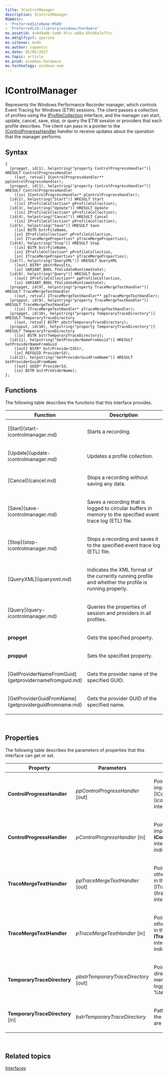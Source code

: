 ```yaml
---
title: IControlManager
description: IControlManager
MSHAttr:
- 'PreferredSiteName:MSDN'
- 'PreferredLib:/library/windows/hardware'
ms.assetid: 4c6d4a0b-5a66-4fcc-ad8a-69c68a7e7fcc
ms.mktglfcycl: operate
ms.sitesec: msdn
ms.author: sapaetsc
ms.date: 05/05/2017
ms.topic: article
ms.prod: windows-hardware
ms.technology: windows-oem
---
```


# IControlManager


Represents the Windows Performance Recorder manager, which controls Event Tracing for Windows (ETW) sessions. The client passes a collection of profiles using the [IProfileCollection](iprofilecollection.md) interface, and the manager can start, update, cancel, save, stop, or query the ETW session or providers that each profile describes. The client can pass in a pointer to the [IControlProgressHandler](icontrolprogresshandler.md) handler to receive updates about the operation that the manager performs.

## Syntax


```
{
  [propget, id(1), helpstring("property ControlProgressHandler")] HRESULT ControlProgressHandler
    ([out, retval] IControlProgressHandler** ppControlProgressHandler);
  [propput, id(1), helpstring("property ControlProgressHandler")] HRESULT ControlProgressHandler
    ([in] IControlProgressHandler* pControlProgressHandler);
  [id(2), helpstring("Start")] HRESULT Start
    ([in] IProfileCollection* pProfileCollection);
  [id(3), helpstring("Update")] HRESULT Update
    ([in] IProfileCollection* pProfileCollection);
  [id(4), helpstring("Cancel")] HRESULT Cancel
    ([in] IProfileCollection* pProfileCollection);
  [id(5), helpstring("Save")] HRESULT Save
    ([in] BSTR bstrFileName,
    [in] IProfileCollection* pProfileCollection,
    [in] ITraceMergeProperties* pTraceMergeProperties);
  [id(6), helpstring("Stop")] HRESULT Stop
    ([in] BSTR bstrFileName,
    [in] IProfileCollection* pProfileCollection,
    [in] ITraceMergeProperties* pTraceMergeProperties);
  [id(7), helpstring("QueryXML")] HRESULT QueryXML
    ([out] BSTR* pbstrResults,
    [in] VARIANT_BOOL fValidateRuntimeState);
  [id(8), helpstring("Query")] HRESULT Query
    ([out] IProfileCollection** ppProfileCollection,
    [in] VARIANT_BOOL fValidateRuntimeState);
  [propget, id(9), helpstring("property TraceMergeTextHandler")] HRESULT TraceMergeTextHandler
    ([out, retval] ITraceMergeTextHandler** ppTraceMergeTextHandler);
  [propput, id(9), helpstring("property TraceMergeTextHandler")] HRESULT TraceMergeTextHandler
    ([in] ITraceMergeTextHandler* pTraceMergeTextHandler);
  [propget, id(10), helpstring("property TemporaryTraceDirectory")] HRESULT TemporaryTraceDirectory
    ([out, retval] BSTR* pbstrTemporaryTraceDirectory);
  [propput, id(10), helpstring("property TemporaryTraceDirectory")] HRESULT TemporaryTraceDirectory
    ([in] BSTR bstrTemporaryTraceDirectory);
  [id(11), helpstring("GetProviderNameFromGuid")] HRESULT GetProviderNameFromGuid
    ([out] BSTR* bstrProviderIdStr,
    [in] REFGUID ProviderId);
  [id(12), helpstring("GetProviderGuidFromName")] HRESULT GetProviderGuidFromName
    ([out] GUID* ProviderId,
    [in] BSTR bstrProViderName);
};
```

## Functions


The following table describes the functions that this interface provides.

<table>
<colgroup>
<col width="50%" />
<col width="50%" />
</colgroup>
<thead>
<tr class="header">
<th>Function</th>
<th>Description</th>
</tr>
</thead>
<tbody>
<tr class="odd">
<td><p>[Start](start-icontrolmanager.md)</p></td>
<td><p>Starts a recording.</p></td>
</tr>
<tr class="even">
<td><p>[Update](update-icontrolmanager.md)</p></td>
<td><p>Updates a profile collection.</p></td>
</tr>
<tr class="odd">
<td><p>[Cancel](cancel.md)</p></td>
<td><p>Stops a recording without saving any data.</p></td>
</tr>
<tr class="even">
<td><p>[Save](save-icontrolmanager.md)</p></td>
<td><p>Saves a recording that is logged to circular buffers in memory to the specified event trace log (ETL) file.</p></td>
</tr>
<tr class="odd">
<td><p>[Stop](stop-icontrolmanager.md)</p></td>
<td><p>Stops a recording and saves it to the specified event trace log (ETL) file.</p></td>
</tr>
<tr class="even">
<td><p>[QueryXML](queryxml.md)</p></td>
<td><p>Indicates the XML format of the currently running profile and whether the profile is running properly.</p></td>
</tr>
<tr class="odd">
<td><p>[Query](query-icontrolmanager.md)</p></td>
<td><p>Queries the properties of session and providers in all profiles.</p></td>
</tr>
<tr class="even">
<td><p><strong>propget</strong></p></td>
<td><p>Gets the specified property.</p></td>
</tr>
<tr class="odd">
<td><p><strong>propput</strong></p></td>
<td><p>Sets the specified property.</p></td>
</tr>
<tr class="even">
<td><p>[GetProviderNameFromGuid](getprovidernamefromguid.md)</p></td>
<td><p>Gets the provider name of the specified GUID.</p></td>
</tr>
<tr class="odd">
<td><p>[GetProviderGuidFromName](getproviderguidfromname.md)</p></td>
<td><p>Gets the provider GUID of the specified name.</p></td>
</tr>
</tbody>
</table>

 

## Properties


The following table describes the parameters of properties that this interface can get or set.

<table>
<colgroup>
<col width="33%" />
<col width="33%" />
<col width="33%" />
</colgroup>
<thead>
<tr class="header">
<th>Property</th>
<th>Parameters</th>
<th>Description</th>
</tr>
</thead>
<tbody>
<tr class="odd">
<td><p><strong>ControlProgressHandler</strong></p></td>
<td><p><em>ppControlProgressHandler</em> [out]</p></td>
<td><p>Pointer to the client-side implementation of the [IControlProgressHandler](icontrolprogresshandler.md) interface.</p></td>
</tr>
<tr class="even">
<td><p><strong>ControlProgressHandler</strong></p></td>
<td><p><em>pControlProgressHandler</em> [in]</p></td>
<td><p>Pointer to the client-side implementation of the <strong>IControlProgressHandler</strong> interface. E_POINTER indicates an invalid pointer.</p></td>
</tr>
<tr class="odd">
<td><p><strong>TraceMergeTextHandler</strong></p></td>
<td><p><em>ppTraceMergeTextHandler</em> [out]</p></td>
<td><p>Pointer to the text and some other merge time information in the trace injected by the [ITraceMergeTextHandler](itracemergetexthandler.md) interface.</p></td>
</tr>
<tr class="even">
<td><p><strong>TraceMergeTextHandler</strong></p></td>
<td><p><em>pTraceMergeTextHandler</em> [in]</p></td>
<td><p>Pointer to the text and some other merge time information in the trace injected by the <strong>ITraceMergeTextHandler</strong> interface. E_POINTER indicates an invalid pointer.</p></td>
</tr>
<tr class="odd">
<td><p><strong>TemporaryTraceDirectory</strong></p></td>
<td><p><em>pbstrTemporaryTraceDirectory</em> [out]</p></td>
<td><p>Pointer to the path of the directory where the pre-merged trace files are logged. The default is the %temp% folder.</p></td>
</tr>
<tr class="even">
<td><p><strong>TemporaryTraceDirectory</strong> [in]</p></td>
<td><p><em>bstrTemporaryTraceDirectory</em></p></td>
<td><p>Path of the directory where the pre-merged trace files are logged.</p></td>
</tr>
</tbody>
</table>

 

## Related topics


[Interfaces](interfaces-wprcontrol.md)

 

 







